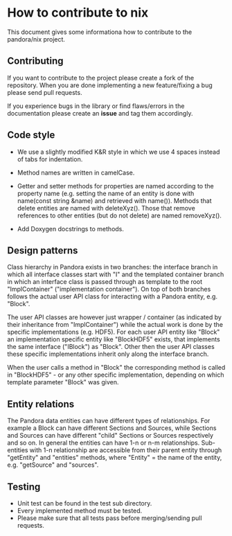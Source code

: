 How to contribute to nix
===========================

This document gives some informationa how to contribute to the pandora/nix project.


Contributing
------------

If you want to contribute to the project please create a fork of the
repository. When you are done implementing a new feature/fixing a bug
please send pull requests.

If you experience bugs in the library or find flaws/errors in the documentation
please create an **issue** and tag them accordingly.


Code style
----------------

   - We use a slightly modified K&R style in which we use 4 spaces
   instead of tabs for indentation.
   - Method names are written in camelCase.
   - Getter and setter methods for properties are named
   according to the property name (e.g. setting the name of an entity is
   done with name(const string &name) and retrieved with name()).
   Methods that delete entities are named with deleteXyz(). Those that
   remove references to other entities (but do not delete) are
   named removeXyz().

   - Add Doxygen docstrings to methods.


Design patterns
---------------

Class hierarchy in Pandora exists in two branches: the interface branch in which all interface classes start with "I" and the templated container branch in which an interface class is passed through as template to the root "ImplContainer" ("implementation container"). On top of both branches follows the actual user API class for interacting with a Pandora entity, e.g. "Block".

The user API classes are however just wrapper / container (as indicated by their inheritance from "ImplContainer") while the actual work is done by the specific implementations (e.g. HDF5). For each user API entity like "Block" an implementation specific entity like "BlockHDF5" exists, that implements the same interface ("IBlock") as "Block". Other then the user API classes these specific implementations inherit only along the interface branch.

When the user calls a method in "Block" the corresponding method is called in "BlockHDF5" - or any other specific implementation, depending on which template parameter "Block" was given.

Entity relations
----------------

The Pandora data entities can have different types of relationships. For example a Block can have different Sections and Sources, while Sections and Sources can have different "child" Sections or Sources respectively and so on. In general the entities can have 1-n or n-m relationships. 
Sub-entities with 1-n relationship are accessible from their parent entity through "getEntity" and "entities" methods, where "Entity" = the name of the entity, e.g. "getSource" and "sources".


Testing
-------
   
   - Unit test can be found in the test sub directory.
   - Every implemented method must be tested.
   - Please make sure that all tests pass before merging/sending pull
   requests. 

